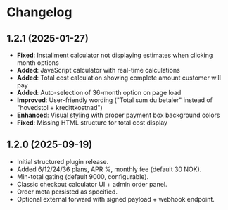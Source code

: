 # Changelog

## 1.2.1 (2025-01-27)
- **Fixed**: Installment calculator not displaying estimates when clicking month options
- **Added**: JavaScript calculator with real-time calculations
- **Added**: Total cost calculation showing complete amount customer will pay
- **Added**: Auto-selection of 36-month option on page load
- **Improved**: User-friendly wording ("Total sum du betaler" instead of "hovedstol + kredittkostnad")
- **Enhanced**: Visual styling with proper payment box background colors
- **Fixed**: Missing HTML structure for total cost display

## 1.2.0 (2025-09-19)
- Initial structured plugin release.
- Added 6/12/24/36 plans, APR %, monthly fee (default 30 NOK).
- Min-total gating (default 9000, configurable).
- Classic checkout calculator UI + admin order panel.
- Order meta persisted as specified.
- Optional external forward with signed payload + webhook endpoint.
